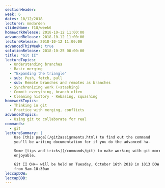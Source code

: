 ```yaml
---
sectionHeader:
week: 6
dates: 10/12/2018
lecturer: mmdarden
slidesName: f18/week6
homeworkRelease: 2018-10-12 11:00:00
advancedRelease: 2018-10-12 11:00:00
lectureRelease: 2018-10-12 11:00:00
advancedThisWeek: true
solutionRelease: 2018-10-25 00:00:00
title: "Git II"
lectureTopics:
  - Understanding branches
  - Basic merging
  - "Expanding the triangle"
  - sub: Push, fetch, pull
  - sub: Remote branches and remotes as branches
  - Synchronizing work (+stashing)
  - Commit everything, branch often
  - Cleaning history - Rebasing, squashing
homeworkTopics:
  - Thinking in git
  - Practice with merging, conflicts
advancedTopics:
  - Using git to collaborate for real
commands:
  - git
lectureSummary: |
    Use [this page](/git2assignments.html) to find out the command 
    you'll be writing documentation for if you do the advanced hw.

    Some [tips and tricks](/commands/git) to make working with git more
    enjoyable.

    Git II OH++ will be held on Tuesday, October 16th 2018 in 1013 DOW 
    from 9am-10:30am
leccapDOW:
leccapBBB:
---
```


